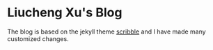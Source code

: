 Liucheng Xu's Blog
========
The blog is based on the jekyll theme [scribble](https://github.com/muan/scribble) and I have made many customized changes.
